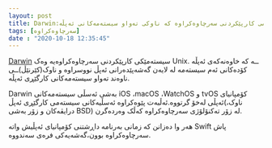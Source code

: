 ```yaml
---
layout: post
title: Darwin:سیستەمی کارپێکردنی سەرچاوەکراوە کە ناوکی تەواو سیستەمەکانی ئەپڵە
tags: [سەرچاوەکراوە]
date : "2020-10-18 12:35:45"
---
```


[Darwin](https://opensource.apple.com/)  سیستەمێکی کارپێکردنی سەرچاوەکراوەیە وەک Unixــە کە خاوەنەکەی ئەپڵە . کۆدەکانی ئەم سیستەمە لە لایەن گەشەپێدەرانی ئەپڵ نووسراوە و ناوک(کێرنێڵ)ــی ناوەند تەواو سیستەمەکانی کارگێڕی ئەپڵە.

Darwin بەشی ئەسڵی سیستەمەکانی iOS ،macOS ،WatchOS و tvOS کۆمپانیای ئەپڵی لەخۆ گرتووە.ئەڵبەت پێوەکراوە ئەسڵیەکانی سیستەمی کارگێڕی ئەپڵ(ناوک، درایڤەکان و زۆر بەشی BSD) لە زۆر  تەکنۆلۆژی سەرچاوەکراوە کەڵک وەردەگرن.

هەر وا دەزانن کە زمانی بەرنامە داڕشتنی کۆمپانیای ئەپڵیش  واتە Swift پاش سەرچاوەکراوە بوون،گەشەیەکی فرەی سەندووە.

